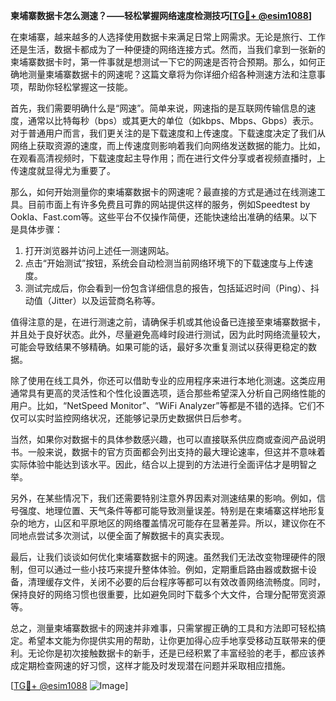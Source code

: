 **柬埔寨数据卡怎么测速？——轻松掌握网络速度检测技巧[[TG💪+ @esim1088](https://t.me/s/esim1088)]**

在柬埔寨，越来越多的人选择使用数据卡来满足日常上网需求。无论是旅行、工作还是生活，数据卡都成为了一种便捷的网络连接方式。然而，当我们拿到一张新的柬埔寨数据卡时，第一件事就是想测试一下它的网速是否符合预期。那么，如何正确地测量柬埔寨数据卡的网速呢？这篇文章将为你详细介绍各种测速方法和注意事项，帮助你轻松掌握这一技能。

首先，我们需要明确什么是“网速”。简单来说，网速指的是互联网传输信息的速度，通常以比特每秒（bps）或其更大的单位（如kbps、Mbps、Gbps）表示。对于普通用户而言，我们更关注的是下载速度和上传速度。下载速度决定了我们从网络上获取资源的速度，而上传速度则影响着我们向网络发送数据的能力。比如，在观看高清视频时，下载速度起主导作用；而在进行文件分享或者视频直播时，上传速度就显得尤为重要了。

那么，如何开始测量你的柬埔寨数据卡的网速呢？最直接的方式是通过在线测速工具。目前市面上有许多免费且可靠的网站提供这样的服务，例如Speedtest by Ookla、Fast.com等。这些平台不仅操作简便，还能快速给出准确的结果。以下是具体步骤：

1. 打开浏览器并访问上述任一测速网站。
2. 点击“开始测试”按钮，系统会自动检测当前网络环境下的下载速度与上传速度。
3. 测试完成后，你会看到一份包含详细信息的报告，包括延迟时间（Ping）、抖动值（Jitter）以及运营商名称等。

值得注意的是，在进行测速之前，请确保手机或其他设备已连接至柬埔寨数据卡，并且处于良好状态。此外，尽量避免高峰时段进行测试，因为此时网络流量较大，可能会导致结果不够精确。如果可能的话，最好多次重复测试以获得更稳定的数据。

除了使用在线工具外，你还可以借助专业的应用程序来进行本地化测速。这类应用通常具有更高的灵活性和个性化设置选项，适合那些希望深入分析自己网络性能的用户。比如，“NetSpeed Monitor”、“WiFi Analyzer”等都是不错的选择。它们不仅可以实时监控网络状况，还能够记录历史数据供日后参考。

当然，如果你对数据卡的具体参数感兴趣，也可以直接联系供应商或查阅产品说明书。一般来说，数据卡的官方页面都会列出支持的最大理论速率，但这并不意味着实际体验中能达到该水平。因此，结合以上提到的方法进行全面评估才是明智之举。

另外，在某些情况下，我们还需要特别注意外界因素对测速结果的影响。例如，信号强度、地理位置、天气条件等都可能导致测量误差。特别是在柬埔寨这样地形复杂的地方，山区和平原地区的网络覆盖情况可能存在显著差异。所以，建议你在不同地点尝试多次测试，以便全面了解数据卡的真实表现。

最后，让我们谈谈如何优化柬埔寨数据卡的网速。虽然我们无法改变物理硬件的限制，但可以通过一些小技巧来提升整体体验。例如，定期重启路由器或数据卡设备，清理缓存文件，关闭不必要的后台程序等都可以有效改善网络流畅度。同时，保持良好的网络习惯也很重要，比如避免同时下载多个大文件，合理分配带宽资源等。

总之，测量柬埔寨数据卡的网速并非难事，只需掌握正确的工具和方法即可轻松搞定。希望本文能为你提供实用的帮助，让你更加得心应手地享受移动互联带来的便利。无论你是初次接触数据卡的新手，还是已经积累了丰富经验的老手，都应该养成定期检查网速的好习惯，这样才能及时发现潜在问题并采取相应措施。

[[TG💪+ @esim1088](https://t.me/s/esim1088) ![Image](https://i.postimg.cc/4NQfJmqS/Snipaste-2025-05-13-00-14-12.png)]